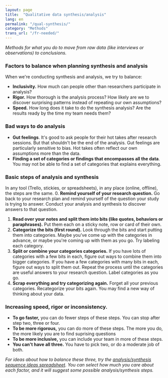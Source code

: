 ```yaml
---
layout: page
title:  "Qualitative data synthesis/analysis"
lang: en
permalink: "/qual-synthesis/"
category: "Methods"
trans_url: "/fr-needed/"
---
```


_Methods for what you do to move from raw data (like interviews or  observations) to conclusions._

### Factors to balance when planning synthesis and analysis
When we're conducting synthesis and analysis, we try to balance:
* **Inclusivity.** How much can people other than researchers participate in analysis?
* **Rigor.** How thorough is the analysis process? How likely are we to discover surprising patterns instead of repeating our own assumptions?
* **Speed.** How long does it take to do the synthesis analysis? Are the results ready by the time my team needs them?

### Bad ways to do analysis
* **Gut feelings**. It's good to ask people for their hot takes after research sessions. But that shouldn't be the end of the analysis. Gut feelings are particularly sensitive to bias. Hot takes often reflect our own assumptions more than the data.
* **Finding a set of categories or findings that encompasses all the data**. You may not be able to find a set of categories that explains everything. 

### Basic steps of analysis and synthesis
In any tool (Trello, stickies, or spreadsheets), in any place (online, offline), the steps are the same.
0. **Remind yourself of your research question.** Go back to your research plan and remind yourself of the question your study is trying to answer. Conduct your analysis and synthesis to discover answers to that question.
1. **Read over your notes and split them into bits (like quotes, behaviors or paraphrases).** Put them each on a sticky note, row or card of their own.
2. **Categorize the bits (first round).** Look through the bits and start putting them into categories. Maybe you’ve come up with the categories in advance, or maybe you're coming up with them as you go. Try labeling each category.
3. **Split or combine your categories categories.** If you have lots of categories with a few bits in each, figure out ways to combine them into bigger categories. If you have a few categories with many bits in each, figure out ways to split them out. Repeat the process until the categories are useful answers to your research question. Label categories as you go.
4. **Scrap everything and try categorizing again.** Forget all your previous categories. Recategorize your bits again. You may find a new way of thinking about your data.

### Increasing speed, rigor or inconsistency.
* **To go faster,** you can do fewer steps of these steps. You can stop after step two, three or four.
* **To be more rigorous,** you can do more of these steps. The more you do, the more likely you are to find suprising questions
* **To be more inclusive,** you can include your team in more of these steps.
* **You can't have all three.** You have to pick two, or do a moderate job of both.

_For ideas about how to balance these three, try the [analysis/synthesis sequence ideas spreadsheet](https://docs.google.com/spreadsheets/d/1TBak_epx_Lc_JHDtY8AWXkjNv8Mc6ZjtmIP5kYBHpRA/edit?usp=sharing). You can select how much you care about each factor, and it will suggest some possible analysis/synthesis steps._
